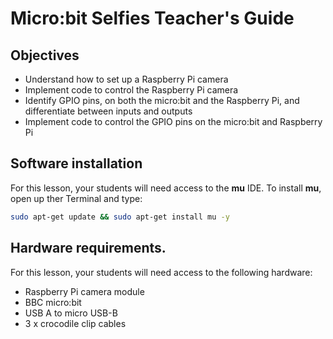 # Micro:bit Selfies Teacher's Guide

## Objectives
- Understand how to set up a Raspberry Pi camera
- Implement code to control the Raspberry Pi camera
- Identify GPIO pins, on both the micro:bit and the Raspberry Pi, and differentiate between inputs and outputs
- Implement code to control the GPIO pins on the micro:bit and Raspberry Pi

## Software installation
For this lesson, your students will need access to the **mu** IDE. To install **mu**, open up ther Terminal and type:

```bash
sudo apt-get update && sudo apt-get install mu -y
```

## Hardware requirements.
For this lesson, your students will need access to the following hardware:
- Raspberry Pi camera module
- BBC micro:bit
- USB A to micro USB-B
- 3 x crocodile clip cables
